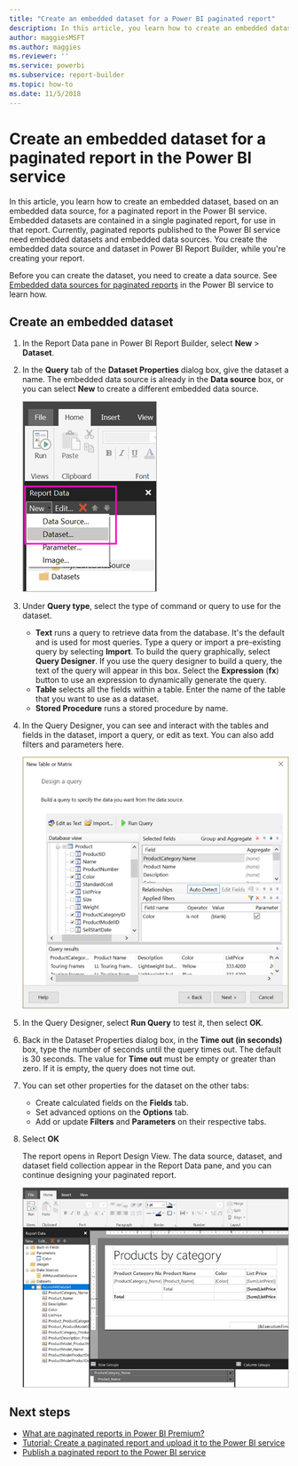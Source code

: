 ```yaml
---
title: "Create an embedded dataset for a Power BI paginated report"
description: In this article, you learn how to create an embedded dataset, based on an embedded data source, for a paginated report in the Power BI service.
author: maggiesMSFT
ms.author: maggies
ms.reviewer: ''
ms.service: powerbi
ms.subservice: report-builder
ms.topic: how-to
ms.date: 11/5/2018
---
```


# Create an embedded dataset for a paginated report in the Power BI service

In this article, you learn how to create an embedded dataset, based on an embedded data source, for a paginated report in the Power BI service. Embedded datasets are contained in a single paginated report, for use in that report. Currently, paginated reports published to the Power BI service need embedded datasets and embedded data sources. You create the embedded data source and dataset in Power BI Report Builder, while you're creating your report. 

Before you can create the dataset, you need to create a data source. See [Embedded data sources for paginated reports](paginated-reports-embedded-data-source.md) in the Power BI service to learn how.
  
## Create an embedded dataset
  
1. In the Report Data pane in Power BI Report Builder, select **New** > **Dataset**.

1. In the **Query** tab of the **Dataset Properties** dialog box, give the dataset a name. The embedded data source is already in the **Data source** box, or you can select **New** to create a different embedded data source.
 
   ![New Dataset](media/paginated-reports-create-embedded-dataset/power-bi-paginated-new-dataset.png)  

3. Under **Query type**, select the type of command or query to use for the dataset. 
    - **Text** runs a query to retrieve data from the database. It's the default and is used for most queries. Type a query or import a pre-existing query by selecting **Import**. To build the query graphically, select **Query Designer**. If you use the query designer to build a query, the text of the query will appear in this box. Select the **Expression** (**fx**) button to use an expression to dynamically generate the query. 
    - **Table** selects all the fields within a table. Enter the name of the table that you want to use as a dataset.
    - **Stored Procedure** runs a stored procedure by name.

4. In the Query Designer, you can see and interact with the tables and fields in the dataset, import a query, or edit as text. You can also add filters and parameters here. 

    ![Query designer](media/paginated-reports-create-embedded-dataset/power-bi-paginated-embedded-dataset-edit-query.png)

5. In the Query Designer, select **Run Query** to test it, then select **OK**.

1. Back in the Dataset Properties dialog box, in the **Time out (in seconds)** box, type the number of seconds until the query times out. The default is 30 seconds. The value for **Time out** must be empty or greater than zero. If it is empty, the query does not time out.

7.  You can set other properties for the dataset on the other tabs:
    - Create calculated fields on the **Fields** tab.
    - Set advanced options on the **Options** tab.
    - Add or update **Filters** and **Parameters** on their respective tabs.

8. Select **OK**
 
   The report opens in Report Design View. The data source, dataset, and dataset field collection appear in the Report Data pane, and you can continue designing your paginated report.  

    ![Dataset in Report Design View](media/paginated-reports-create-embedded-dataset/power-bi-paginated-embedded-dataset-report-design-view.png) 
 
## Next steps 

- [What are paginated reports in Power BI Premium?](paginated-reports-report-builder-power-bi.md)  
- [Tutorial: Create a paginated report and upload it to the Power BI service](paginated-reports-quickstart-aw.md)
- [Publish a paginated report to the Power BI service](paginated-reports-save-to-power-bi-service.md)

